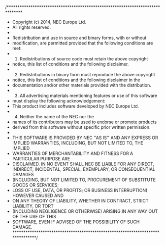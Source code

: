 /*******************************************************************************
 * Copyright (c) 2014, NEC Europe Ltd.
 * All rights reserved.
 *
 * Redistribution and use in source and binary forms, with or without
 * modification, are permitted provided that the following conditions are met:
 * 1. Redistributions of source code must retain the above copyright
 *    notice, this list of conditions and the following disclaimer.
 * 2. Redistributions in binary form must reproduce the above copyright
 *    notice, this list of conditions and the following disclaimer in the
 *    documentation and/or other materials provided with the distribution.
 * 3. All advertising materials mentioning features or use of this software
 *    must display the following acknowledgement:
 *    This product includes software developed by NEC Europe Ltd.
 * 4. Neither the name of the NEC nor the
 *    names of its contributors may be used to endorse or promote products
 *    derived from this software without specific prior written permission.
 *
 * THIS SOFTWARE IS PROVIDED BY NEC ''AS IS'' AND ANY EXPRESS OR IMPLIED WARRANTIES, INCLUDING, BUT NOT LIMITED TO, THE IMPLIED
 * WARRANTIES OF MERCHANTABILITY AND FITNESS FOR A PARTICULAR PURPOSE ARE
 * DISCLAIMED. IN NO EVENT SHALL NEC BE LIABLE FOR ANY DIRECT, INDIRECT, INCIDENTAL, SPECIAL, EXEMPLARY, OR CONSEQUENTIAL DAMAGES
 * (INCLUDING, BUT NOT LIMITED TO, PROCUREMENT OF SUBSTITUTE GOODS OR SERVICES;
 * LOSS OF USE, DATA, OR PROFITS; OR BUSINESS INTERRUPTION) HOWEVER CAUSED AND
 * ON ANY THEORY OF LIABILITY, WHETHER IN CONTRACT, STRICT LIABILITY, OR TORT
 * (INCLUDING NEGLIGENCE OR OTHERWISE) ARISING IN ANY WAY OUT OF THE USE OF THIS
 * SOFTWARE, EVEN IF ADVISED OF THE POSSIBILITY OF SUCH DAMAGE.
 *******************************************************************************/
